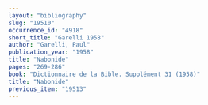 ```yaml
---
layout: "bibliography"
slug: "19510"
occurrence_id: "4918"
short_title: "Garelli 1958"
author: "Garelli, Paul"
publication_year: "1958"
title: "Nabonide"
pages: "269-286"
book: "Dictionnaire de la Bible. Supplément 31 (1958)"
title: "Nabonide"
previous_item: "19513"
---
```

